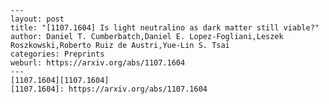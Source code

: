     ---
    layout: post
    title: "[1107.1604] Is light neutralino as dark matter still viable?"
    author: Daniel T. Cumberbatch,Daniel E. Lopez-Fogliani,Leszek Roszkowski,Roberto Ruiz de Austri,Yue-Lin S. Tsai
    categories: Preprints
    weburl: https://arxiv.org/abs/1107.1604
    ---
    [1107.1604][1107.1604]
    [1107.1604]: https://arxiv.org/abs/1107.1604
